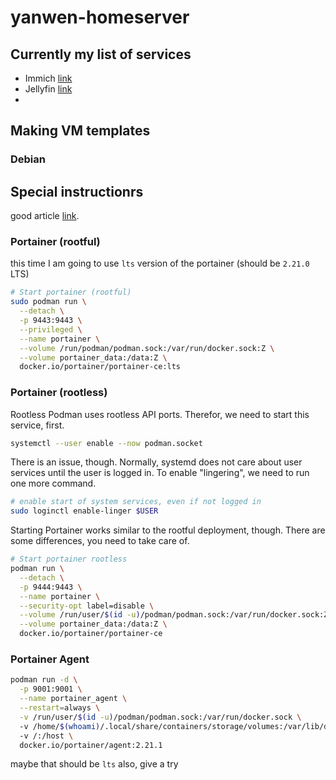 # yanwen-homeserver

## Currently my list of services

* Immich [link](https://immich.app/docs/install/portainer)
* Jellyfin [link](0)
*

## Making VM templates

### Debian

## Special instructionrs

good article [link](https://blog.while-true-do.io/podman-portainer/).

### Portainer (rootful)

this time I am going to use `lts` version of the portainer (should be `2.21.0` LTS)

```bash
# Start portainer (rootful)
sudo podman run \
  --detach \
  -p 9443:9443 \
  --privileged \
  --name portainer \
  --volume /run/podman/podman.sock:/var/run/docker.sock:Z \
  --volume portainer_data:/data:Z \
  docker.io/portainer/portainer-ce:lts
```

### Portainer (rootless)

Rootless Podman uses rootless API ports. Therefor, we need to start this service, first.

```bash
systemctl --user enable --now podman.socket
```

There is an issue, though. Normally, systemd does not care about user services until the user is logged in. To enable "lingering", we need to run one more command.

```bash
# enable start of system services, even if not logged in
sudo loginctl enable-linger $USER
```

Starting Portainer works similar to the rootful deployment, though. There are some differences, you need to take care of.

```bash
# Start portainer rootless
podman run \
  --detach \
  -p 9444:9443 \
  --name portainer \
  --security-opt label=disable \
  --volume /run/user/$(id -u)/podman/podman.sock:/var/run/docker.sock:Z \
  --volume portainer_data:/data:Z \
  docker.io/portainer/portainer-ce
```

### Portainer Agent

```bash
podman run -d \
  -p 9001:9001 \
  --name portainer_agent \
  --restart=always \
  -v /run/user/$(id -u)/podman/podman.sock:/var/run/docker.sock \ 
  -v /home/$(whoami)/.local/share/containers/storage/volumes:/var/lib/docker/volumes \ 
  -v /:/host \
  docker.io/portainer/agent:2.21.1
```

maybe that should be `lts` also, give a try
